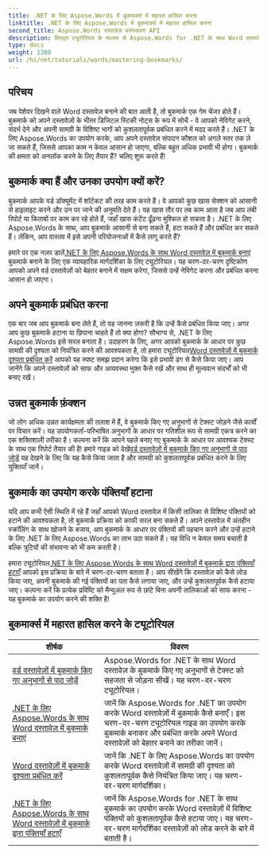 ```yaml
---
title: .NET के लिए Aspose.Words में बुकमार्क्स में महारत हासिल करना
linktitle: .NET के लिए Aspose.Words में बुकमार्क्स में महारत हासिल करना
second_title: Aspose.Words दस्तावेज़ प्रसंस्करण API
description: विस्तृत ट्यूटोरियल के माध्यम से Aspose.Words for .NET के साथ Word दस्तावेज़ों में बुकमार्क को मास्टर करना सीखें। अपने दस्तावेज़ प्रबंधन कौशल को बढ़ाएँ।
type: docs
weight: 1380
url: /hi/net/tutorials/words/mastering-bookmarks/
---
```

## परिचय

जब पेशेवर दिखने वाले Word दस्तावेज़ बनाने की बात आती है, तो बुकमार्क एक गेम चेंजर होते हैं। बुकमार्क को अपने दस्तावेज़ों के भीतर डिजिटल स्टिकी नोट्स के रूप में सोचें - वे आपको नेविगेट करने, संदर्भ देने और अपनी सामग्री के विशिष्ट भागों को कुशलतापूर्वक प्रबंधित करने में मदद करते हैं। .NET के लिए Aspose.Words का उपयोग करके, आप अपने दस्तावेज़ संपादन कौशल को अगले स्तर तक ले जा सकते हैं, जिससे आपका काम न केवल आसान हो जाएगा, बल्कि बहुत अधिक प्रभावी भी होगा। बुकमार्क की क्षमता को अनलॉक करने के लिए तैयार हैं? चलिए शुरू करते हैं!

## बुकमार्क क्या हैं और उनका उपयोग क्यों करें?

बुकमार्क आपके वर्ड डॉक्यूमेंट में शॉर्टकट की तरह काम करते हैं। वे आपको कुछ खास सेक्शन को आसानी से हाइलाइट करने और उन पर जाने की अनुमति देते हैं। यह खास तौर पर तब काम आता है जब आप लंबी रिपोर्ट या किताबों पर काम कर रहे होते हैं, जहाँ खास कंटेंट ढूँढना मुश्किल हो सकता है। .NET के लिए Aspose.Words के साथ, आप बुकमार्क आसानी से बना सकते हैं, हटा सकते हैं और प्रबंधित कर सकते हैं। लेकिन, आप वास्तव में इसे अपनी परियोजनाओं में कैसे लागू करते हैं?

 हमारे पर एक नज़र डालें[.NET के लिए Aspose.Words के साथ Word दस्तावेज़ में बुकमार्क बनाएं](./create-bookmark-in-word-document/) बुकमार्क बनाने के लिए एक व्यावहारिक मार्गदर्शिका के लिए ट्यूटोरियल। यह चरण-दर-चरण दृष्टिकोण आपको अपने वर्ड दस्तावेज़ों को बेहतर बनाने में सक्षम करेगा, जिससे उन्हें नेविगेट करना और प्रबंधित करना आसान हो जाएगा।

## अपने बुकमार्क प्रबंधित करना

 एक बार जब आप बुकमार्क बना लेते हैं, तो यह जानना ज़रूरी है कि उन्हें कैसे प्रबंधित किया जाए। अगर आप कुछ बुकमार्क हटाना या छिपाना चाहते हैं तो क्या होगा? सौभाग्य से, .NET के लिए Aspose.Words इसे सरल बनाता है। उदाहरण के लिए, अगर आपको बुकमार्क के आधार पर कुछ सामग्री की दृश्यता को नियंत्रित करने की आवश्यकता है, तो हमारा ट्यूटोरियल[Word दस्तावेज़ों में बुकमार्क दृश्यता प्रबंधित करें](./manage-bookmark-visibility-word-document/) आपको यह स्पष्ट समझ प्रदान करेगा कि इसे प्रभावी ढंग से कैसे किया जाए। आप जानेंगे कि अपने दस्तावेज़ों को साफ और अव्यवस्था मुक्त कैसे रखें और साथ ही मूल्यवान संदर्भों को भी बनाए रखें।

## उन्नत बुकमार्क फ़ंक्शन

 जो लोग अधिक उन्नत कार्यक्षमता की तलाश में हैं, वे बुकमार्क किए गए अनुभागों से टेक्स्ट जोड़ने जैसे कार्यों पर विचार करें। यह उपयोगकर्ता-परिभाषित अनुभागों के आधार पर गतिशील रूप से सामग्री एकत्र करने का एक शक्तिशाली तरीका है। कल्पना करें कि आपने पहले बनाए गए बुकमार्क के आधार पर आवश्यक टेक्स्ट के साथ एक रिपोर्ट तैयार की है! हमारे गाइड को देखें[वर्ड दस्तावेज़ों में बुकमार्क किए गए अनुभागों से पाठ जोड़ें](./append-text-from-bookmarked-sections/) यह देखने के लिए कि यह कैसे किया जाता है और सामग्री को कुशलतापूर्वक प्रबंधित करने के लिए युक्तियाँ जानें।

## बुकमार्क का उपयोग करके पंक्तियाँ हटाना

यदि आप कभी ऐसी स्थिति में रहे हैं जहाँ आपको Word दस्तावेज़ में किसी तालिका से विशिष्ट पंक्तियों को हटाने की आवश्यकता है, तो बुकमार्क प्रक्रिया को काफी सरल बना सकते हैं। अपने दस्तावेज़ में अंतहीन स्क्रॉलिंग के साथ खोजने के बजाय, आप बुकमार्क के आधार पर पंक्तियों की पहचान करने और उन्हें हटाने के लिए .NET के लिए Aspose.Words का लाभ उठा सकते हैं। यह विधि न केवल समय बचाती है बल्कि त्रुटियों की संभावना को भी कम करती है। 

 हमारा ट्यूटोरियल[.NET के लिए Aspose.Words के साथ Word दस्तावेज़ों में बुकमार्क द्वारा पंक्तियाँ हटाएँ](./delete-row-by-bookmark-word-documents/) आपको इस प्रक्रिया के बारे में चरण-दर-चरण बताता है। आप सीखेंगे कि दस्तावेज़ को कैसे लोड किया जाए, अपनी बुकमार्क की गई पंक्तियों का पता कैसे लगाया जाए, और उन्हें कुशलतापूर्वक कैसे हटाया जाए। कल्पना करें कि प्रत्येक प्रविष्टि को मैन्युअल रूप से छांटे बिना अपनी तालिकाओं को साफ करना - यह बुकमार्क का उपयोग करने की शक्ति है! 


 ## बुकमार्क्स में महारत हासिल करने के ट्यूटोरियल
| शीर्षक | विवरण |
| --- | --- |
| [वर्ड दस्तावेज़ों में बुकमार्क किए गए अनुभागों से पाठ जोड़ें](./append-text-from-bookmarked-sections/) | Aspose.Words for .NET के साथ Word दस्तावेज़ के बुकमार्क किए गए अनुभागों से टेक्स्ट को सहजता से जोड़ना सीखें। यह चरण-दर-चरण ट्यूटोरियल। |
| [.NET के लिए Aspose.Words के साथ Word दस्तावेज़ में बुकमार्क बनाएं](./create-bookmark-in-word-document/) | जानें कि Aspose.Words for .NET का उपयोग करके Word दस्तावेज़ों में बुकमार्क कैसे बनाएँ। इस चरण-दर-चरण ट्यूटोरियल गाइड का उपयोग करके बुकमार्क बनाकर और प्रबंधित करके अपने Word दस्तावेज़ों को बेहतर बनाने का तरीका जानें। |
| [Word दस्तावेज़ों में बुकमार्क दृश्यता प्रबंधित करें](./manage-bookmark-visibility-word-document/) | जानें कि .NET के लिए Aspose.Words का उपयोग करके Word दस्तावेज़ों में सामग्री की दृश्यता को कुशलतापूर्वक कैसे नियंत्रित किया जाए। यह चरण-दर-चरण मार्गदर्शिका। |
| [.NET के लिए Aspose.Words के साथ Word दस्तावेज़ों में बुकमार्क द्वारा पंक्तियाँ हटाएँ](./delete-row-by-bookmark-word-documents/) | जानें कि Aspose.Words for .NET के साथ बुकमार्क का उपयोग करके Word दस्तावेज़ों में विशिष्ट पंक्तियों को कुशलतापूर्वक कैसे हटाया जाए। यह चरण-दर-चरण मार्गदर्शिका दस्तावेज़ों को लोड करने के बारे में बताती है। |
